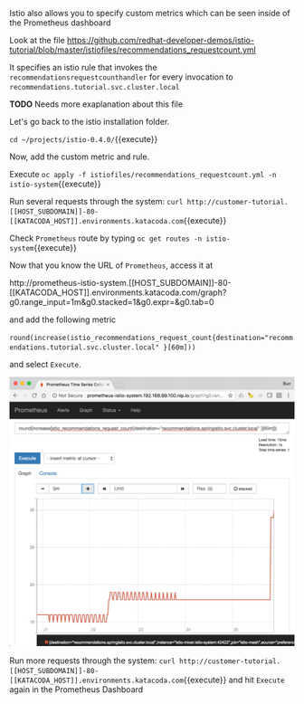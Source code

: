 Istio also allows you to specify custom metrics which can be seen inside of the Prometheus dashboard

Look at the file https://github.com/redhat-developer-demos/istio-tutorial/blob/master/istiofiles/recommendations_requestcount.yml

It specifies an istio rule that invokes the `recommendationsrequestcounthandler` for every invocation to `recommendations.tutorial.svc.cluster.local`

**TODO** Needs more exaplanation about this file

Let's go back to the istio installation folder.

`cd ~/projects/istio-0.4.0/`{{execute}}

Now, add the custom metric and rule.

Execute `oc apply -f istiofiles/recommendations_requestcount.yml -n istio-system`{{execute}}

Run several requests through the system: `curl http://customer-tutorial.[[HOST_SUBDOMAIN]]-80-[[KATACODA_HOST]].environments.katacoda.com`{{execute}}

Check `Prometheus` route by typing `oc get routes -n istio-system`{{execute}}

Now that you know the URL of `Prometheus`, access it at  

http://prometheus-istio-system.[[HOST_SUBDOMAIN]]-80-[[KATACODA_HOST]].environments.katacoda.com/graph?g0.range_input=1m&g0.stacked=1&g0.expr=&g0.tab=0 

and add the following metric

`round(increase(istio_recommendations_request_count{destination="recommendations.tutorial.svc.cluster.local" }[60m]))`

and select `Execute`.

![](../../assets/monitoring/prometheus_custom_metric.png)

Run more requests through the system: `curl http://customer-tutorial.[[HOST_SUBDOMAIN]]-80-[[KATACODA_HOST]].environments.katacoda.com`{{execute}} and hit `Execute` again in the Prometheus Dashboard
